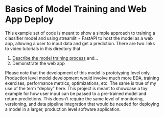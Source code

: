 # Basics of Model Training and Web App Deploy

This example set of code is meant to show a simple approach to training a classifier model and using streamlit + FastAPI to host the model as a web app, allowing a user to input data and get a prediction. There are two links to video tutorials in this directory that 

1. [Describe the model training process](https://drive.google.com/file/d/1ov0AOGJrEjI6J6z6SUEnuLIu0Ii8mdba/view?usp=sharing) and...
2. Demonstrate the web app

Please note that the development of this model is prototyping level only. Production level model development would involve much more EDA, training exercises, performance metrics, optimizations, etc. The same is true of my use of the term "deploy" here. This project is meant to showcase a toy example for how user input can be passed to a pre-trained model and return predictions. This doesn't require the same level of monitoring, versioning, and data pipeline integration that would be needed for deploying a model in a larger, production level software application.